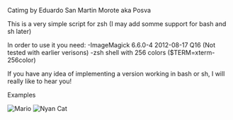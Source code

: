 Catimg
by Eduardo San Martin Morote aka Posva

This is a very simple script for zsh (I may add somme support for bash
and sh later)

In order to use it you need:
    -ImageMagick 6.6.0-4 2012-08-17 Q16 (Not tested with earlier verisons)
    -zsh shell with 256 colors ($TERM=xterm-256color)

If you have any idea of implementing a version working in bash
or sh, I will really like to hear you!


Examples

![Mario](http://i.imgur.com/Nt38dja.png)
![Nyan Cat](http://i.imgur.com/sgy81sI.png)
